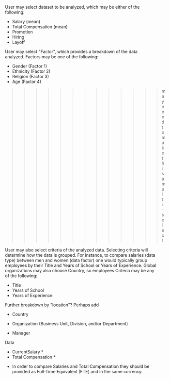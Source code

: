 User may select dataset to be analyzed, which may be either of the following:

- Salary (mean)
- Total Compensation (mean)
- Promotion
- Hiring
- Layoff

User may select "Factor", which provides a breakdown of the data analyzed. Factors may be one of the following:

- Gender (Factor 1)
- Ethnicity (Factor 2)
- Religion (Factor 3)
- Age (Factor 4)
>>>>>>>>>>>>>may need to make this a multi-select

User may also select criteria of the analyzed data. Selecting criteria will determine how the data is grouped. For instance, to compare salaries (data type) between men and women (data factor) one would typically group employees by their Title and Years of School or Years of Experience. Global organizations may also choose Country, so employees  Criteria may be any of the following:

- Title
- Years of School
- Years of Experience


Further breakdown by "location"? Perhaps add
- Country
- Organization (Business Unit, Division, and/or Department)

- Manager

Data
- CurrentSalary *
- Total Compensation *

* In order to compare Salaries and Total Compensation they should be provided as Full-Time Equivalent (FTE) and in the same currency.